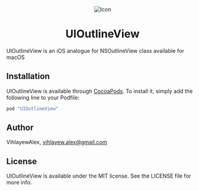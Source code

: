 
<p align="center">
  <img src="https://user-images.githubusercontent.com/22377058/69292342-93627480-0c0e-11ea-8415-a7f7f0e8d6ae.png" alt="Icon"/>
</p>

<H1 align="center">UIOutlineView</H1>

UIOutlineView is an iOS analogue for NSOutlineView class available for macOS

## Installation

UIOutlineView is available through [CocoaPods](http://cocoapods.org). To install
it, simply add the following line to your Podfile:

```ruby
pod "UIOutlineView"
```

## Author

VihlayewAlex, vihlayew.alex@gmail.com

## License

UIOutlineView is available under the MIT license. See the LICENSE file for more info.
